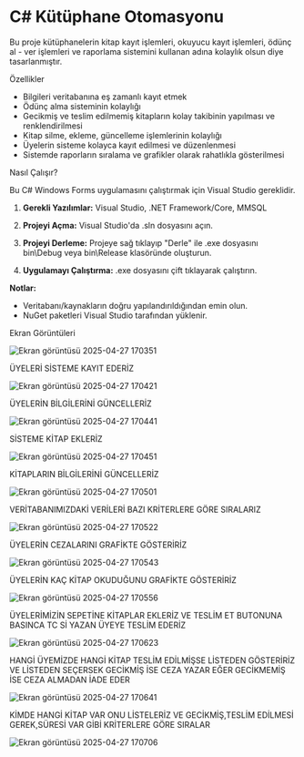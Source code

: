 # C# Kütüphane Otomasyonu

Bu proje kütüphanelerin kitap kayıt işlemleri, okuyucu kayıt işlemleri, ödünç al - ver işlemleri ve raporlama sistemini kullanan adına kolaylık olsun diye tasarlanmıştır.

Özellikler
* Bilgileri veritabanına eş zamanlı kayıt etmek
* Ödünç alma sisteminin kolaylığı
* Gecikmiş ve teslim edilmemiş kitapların kolay takibinin yapılması ve renklendirilmesi
* Kitap silme, ekleme, güncelleme işlemlerinin kolaylığı
* Üyelerin sisteme kolayca kayıt edilmesi ve düzenlenmesi
* Sistemde raporların sıralama ve grafikler olarak rahatlıkla gösterilmesi

Nasıl Çalışır?

Bu C# Windows Forms uygulamasını çalıştırmak için Visual Studio gereklidir.

1.  **Gerekli Yazılımlar:**
    Visual Studio, .NET Framework/Core, MMSQL

2.  **Projeyi Açma:** Visual Studio'da .sln dosyasını açın.

3.  **Projeyi Derleme:** Projeye sağ tıklayıp "Derle" ile .exe dosyasını bin\Debug veya bin\Release klasöründe oluşturun.

4.  **Uygulamayı Çalıştırma:** .exe dosyasını çift tıklayarak çalıştırın.

**Notlar:**

* Veritabanı/kaynakların doğru yapılandırıldığından emin olun.
* NuGet paketleri Visual Studio tarafından yüklenir.



Ekran Görüntüleri

![Ekran görüntüsü 2025-04-27 170351](https://github.com/user-attachments/assets/c386f261-7374-49ae-83b3-ddf0ec4ff672)

ÜYELERİ SİSTEME KAYIT EDERİZ

![Ekran görüntüsü 2025-04-27 170421](https://github.com/user-attachments/assets/4e5aa182-201e-49ae-b92b-65287a8c4fc6)

ÜYELERİN BİLGİLERİNİ GÜNCELLERİZ

![Ekran görüntüsü 2025-04-27 170441](https://github.com/user-attachments/assets/f5bf02c3-9b94-418f-b5ea-3be6216d4c4b)

SİSTEME KİTAP EKLERİZ

![Ekran görüntüsü 2025-04-27 170451](https://github.com/user-attachments/assets/69362277-4599-4cc6-b77b-2d59b12d9852)

KİTAPLARIN BİLGİLERİNİ GÜNCELLERİZ

![Ekran görüntüsü 2025-04-27 170501](https://github.com/user-attachments/assets/a1d8cbaa-96fa-4a56-815a-b4fa70a8fccf)

VERİTABANIMIZDAKİ VERİLERİ BAZI KRİTERLERE GÖRE SIRALARIZ

![Ekran görüntüsü 2025-04-27 170522](https://github.com/user-attachments/assets/8aac4381-ad68-4f41-9a13-56bd00b4107c)

ÜYELERİN CEZALARINI GRAFİKTE GÖSTERİRİZ

![Ekran görüntüsü 2025-04-27 170543](https://github.com/user-attachments/assets/ab7a4b37-1f4d-4ffc-954a-9dc351830ba6)

ÜYELERİN KAÇ KİTAP OKUDUĞUNU GRAFİKTE GÖSTERİRİZ

![Ekran görüntüsü 2025-04-27 170556](https://github.com/user-attachments/assets/275e993a-4202-4003-9fb9-bf34a2118ad2)

ÜYELERİMİZİN SEPETİNE KİTAPLAR EKLERİZ VE TESLİM ET BUTONUNA BASINCA TC Sİ YAZAN ÜYEYE TESLİM EDERİZ

![Ekran görüntüsü 2025-04-27 170623](https://github.com/user-attachments/assets/0cd693b3-d166-4ce5-9b15-f85248321a18)

HANGİ ÜYEMİZDE HANGİ KİTAP TESLİM EDİLMİŞSE LİSTEDEN GÖSTERİRİZ VE LİSTEDEN SEÇERSEK GECİKMİŞ İSE CEZA YAZAR EĞER GECİKMEMİŞ İSE CEZA ALMADAN İADE EDER

![Ekran görüntüsü 2025-04-27 170641](https://github.com/user-attachments/assets/1114d42b-fc80-4542-91f5-af5ef9ce3e90)

KİMDE HANGİ KİTAP VAR ONU LİSTELERİZ VE GECİKMİŞ,TESLİM EDİLMESİ GEREK,SÜRESİ VAR GİBİ KRİTERLERE GÖRE SIRALAR

![Ekran görüntüsü 2025-04-27 170706](https://github.com/user-attachments/assets/a92d1eaf-9ecd-44fc-a465-0c9d27bb7124)



